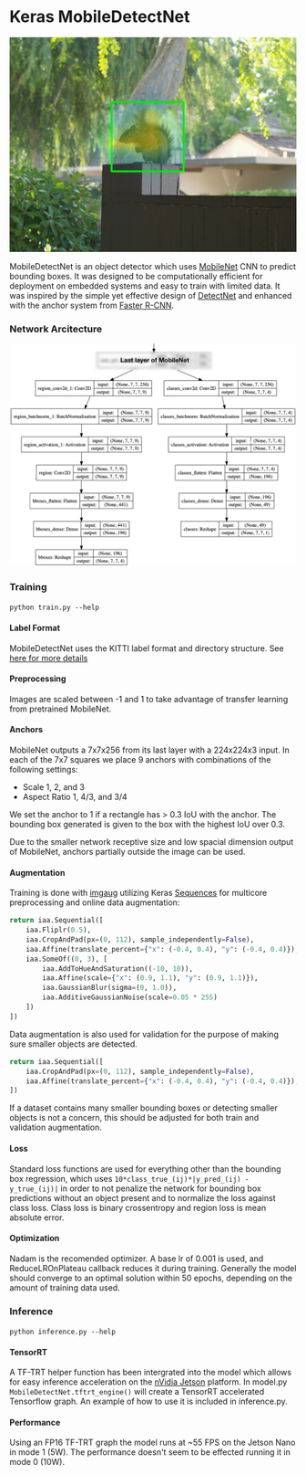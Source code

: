 # Keras MobileDetectNet

![Example](example.png)

MobileDetectNet is an object detector which uses [MobileNet][mobilenet] CNN to predict bounding boxes. It was designed to be computationally efficient for deployment on embedded systems and easy to train with limited data. It was inspired by the simple yet effective design of [DetectNet][detectnet] and enhanced with the anchor system from [Faster R-CNN][faster-r-cnn]. 

### Network Arcitecture
![Example](network.png)

### Training

`python train.py --help`

#### Label Format
MobileDetectNet uses the KITTI label format and directory structure. See [here for more details][kitti]

#### Preprocessing
Images are scaled between -1 and 1 to take advantage of transfer learning from pretrained MobileNet.

#### Anchors
MobileNet outputs a 7x7x256 from its last layer with a 224x224x3 input. In each of the 7x7 squares we place 9 anchors with combinations of the following settings:

- Scale 1, 2, and 3
- Aspect Ratio 1, 4/3, and 3/4

We set the anchor to 1 if a rectangle has > 0.3 IoU with the anchor. The bounding box generated is given to the box with the highest IoU over 0.3.

Due to the smaller network receptive size and low spacial dimension output of MobileNet, anchors partially outside the image can be used.

#### Augmentation

Training is done with [imgaug][imgaug] utilizing Keras [Sequences][sequence] for multicore preprocessing and online data augmentation:

```python
return iaa.Sequential([
    iaa.Fliplr(0.5),
    iaa.CropAndPad(px=(0, 112), sample_independently=False),
    iaa.Affine(translate_percent={"x": (-0.4, 0.4), "y": (-0.4, 0.4)}),
    iaa.SomeOf((0, 3), [
        iaa.AddToHueAndSaturation((-10, 10)),
        iaa.Affine(scale={"x": (0.9, 1.1), "y": (0.9, 1.1)}),
        iaa.GaussianBlur(sigma=(0, 1.0)),
        iaa.AdditiveGaussianNoise(scale=0.05 * 255)
    ])
])
```

Data augmentation is also used for validation for the purpose of making sure smaller objects are detected. 
 
```python
return iaa.Sequential([
    iaa.CropAndPad(px=(0, 112), sample_independently=False),
    iaa.Affine(translate_percent={"x": (-0.4, 0.4), "y": (-0.4, 0.4)}),
])


```
 
If a dataset contains many smaller bounding boxes or detecting smaller objects is not a concern, this should be adjusted for both train and validation augmentation.

#### Loss
Standard loss functions are used for everything other than the bounding box regression, which uses `10*class_true_(ij)*|y_pred_(ij) - y_true_(ij)|` in order to not penalize the network for bounding box predictions without an object present and to normalize the loss against class loss. Class loss is binary crossentropy and region loss is mean absolute error.

#### Optimization
Nadam is the recomended optimizer. A base lr of 0.001 is used, and ReduceLROnPlateau callback reduces it during training. Generally the model should converge to an optimal solution within 50 epochs, depending on the amount of training data used.

### Inference

`python inference.py --help`

#### TensorRT

A TF-TRT helper function has been intergrated into the model which allows for easy inference acceleration on the [nVidia Jetson][jetson] platform. In model.py `MobileDetectNet.tftrt_engine()` will create a TensorRT accelerated Tensorflow graph. An example of how to use it is included in inference.py.

#### Performance

Using an FP16 TF-TRT graph the model runs at ~55 FPS on the Jetson Nano in mode 1 (5W). The performance doesn't seem to be effected running it in mode 0 (10W).

[mobilenet]: https://arxiv.org/abs/1704.04861
[imgaug]: https://github.com/aleju/imgaug
[sequence]: https://keras.io/utils/
[sgdr]: https://arxiv.org/abs/1608.03983
[kitti]: https://github.com/NVIDIA/DIGITS/tree/master/digits/extensions/data/objectDetection
[detectnet]: https://devblogs.nvidia.com/detectnet-deep-neural-network-object-detection-digits/
[faster-r-cnn]: https://arxiv.org/abs/1506.01497
[jetson]: https://developer.nvidia.com/embedded/buy/jetson-nano-devkit